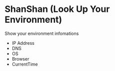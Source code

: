 ShanShan (Look Up Your Environment)
===================================

Show your environment infomations

* IP Address
* DNS
* OS
* Browser
* CurrentTime

